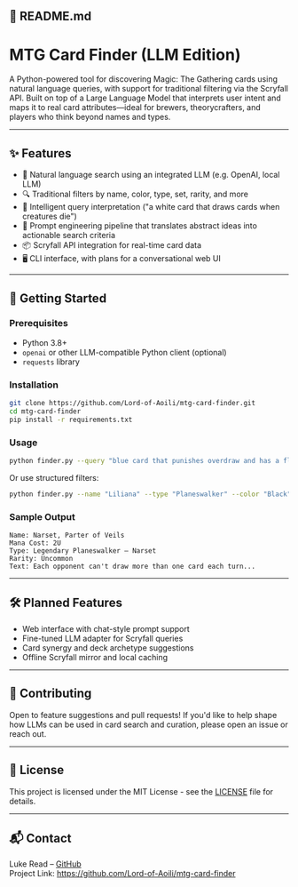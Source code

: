 ## 📄 README.md

# MTG Card Finder (LLM Edition)

A Python-powered tool for discovering Magic: The Gathering cards using natural language queries, with support for traditional filtering via the Scryfall API. Built on top of a Large Language Model that interprets user intent and maps it to real card attributes—ideal for brewers, theorycrafters, and players who think beyond names and types.

---

## ✨ Features
- 💬 Natural language search using an integrated LLM (e.g. OpenAI, local LLM)
- 🔍 Traditional filters by name, color, type, set, rarity, and more
- 🎯 Intelligent query interpretation ("a white card that draws cards when creatures die")
- 🧠 Prompt engineering pipeline that translates abstract ideas into actionable search criteria
- 📦 Scryfall API integration for real-time card data
- 🖥️ CLI interface, with plans for a conversational web UI

---

## 🚀 Getting Started

### Prerequisites
- Python 3.8+
- `openai` or other LLM-compatible Python client (optional)
- `requests` library

### Installation
```bash
git clone https://github.com/Lord-of-Aoili/mtg-card-finder.git
cd mtg-card-finder
pip install -r requirements.txt
```

### Usage
```bash
python finder.py --query "blue card that punishes overdraw and has a flashback mechanic"
```

Or use structured filters:
```bash
python finder.py --name "Liliana" --type "Planeswalker" --color "Black" --rarity "mythic"
```

### Sample Output
```
Name: Narset, Parter of Veils
Mana Cost: 2U
Type: Legendary Planeswalker — Narset
Rarity: Uncommon
Text: Each opponent can't draw more than one card each turn...
```

---

## 🛠 Planned Features
- Web interface with chat-style prompt support
- Fine-tuned LLM adapter for Scryfall queries
- Card synergy and deck archetype suggestions
- Offline Scryfall mirror and local caching

---

## 🤝 Contributing
Open to feature suggestions and pull requests! If you'd like to help shape how LLMs can be used in card search and curation, please open an issue or reach out.

---

## 📜 License
This project is licensed under the MIT License - see the [LICENSE](LICENSE) file for details.

---

## 📬 Contact
Luke Read – [GitHub](https://github.com/Lord-of-Aoili)  
Project Link: https://github.com/Lord-of-Aoili/mtg-card-finder
